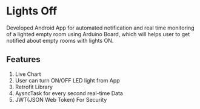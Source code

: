 # Lights Off

Developed Android App for automated notification and real time monitoring of a lighted empty room using Arduino Board, which will helps user to get notified about empty rooms with lights ON.

## Features
1. Live Chart <br>
2. User can turn ON/OFF LED light from App <br>
3. Retrofit Library <br>
4. AysncTask for every second real-time Data <br>
5. JWT(JSON Web Token) For Security<br>
